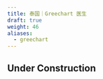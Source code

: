 ```yaml
---
title: 泰国｜Greechart 医生
draft: true
weight: 46
aliases:
  - greechart
---
```


## Under Construction
